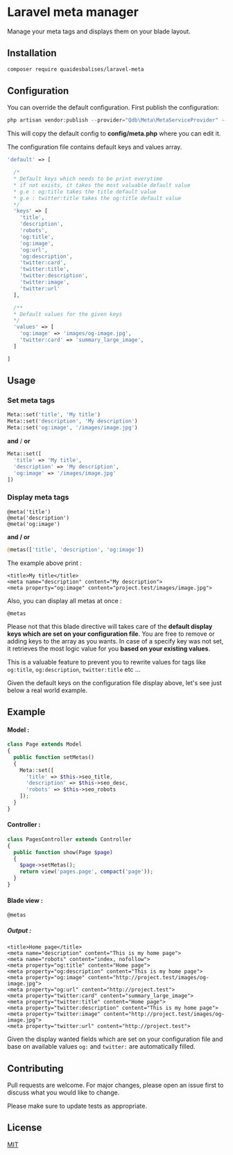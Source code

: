 # Laravel meta manager

Manage your meta tags and displays them on your blade layout.  

## Installation


```bash
composer require quaidesbalises/laravel-meta
```


## Configuration

You can override the default configuration. First publish the configuration:

```php
php artisan vendor:publish --provider="Qdb\Meta\MetaServiceProvider" --tag=config
````
This will copy the default config to **config/meta.php** where you can edit it.

The configuration file contains default keys and values array.

```php
'default' => [

  /*
  * Default keys which needs to be print everytime
  * if not exists, it takes the most valuable default value
  * g.e : og:title takes the title default value
  * g.e : twitter:title takes the og:title default value
  */
  'keys' => [
    'title',
    'description',
    'robots',
    'og:title',
    'og:image',
    'og:url',
    'og:description',
    'twitter:card',
    'twitter:title',
    'twitter:description',
    'twitter:image',
    'twitter:url'
  ],

  /**
  * Default values for the given keys
  */
  'values' => [
    'og:image' => 'images/og-image.jpg',
    'twitter:card' => 'summary_large_image',
  ]

]

```



## Usage

### Set meta tags

```php
Meta::set('title', 'My title')
Meta::set('description', 'My description')
Meta::set('og:image', '/images/image.jpg')
````

**and** / **or**

```php
Meta::set([
  'title' => 'My title',
  'description' => 'My description',
  'og:image' => '/images/image.jpg'
])
```


### Display meta tags

```
@meta('title') 
@meta('description')
@meta('og:image')
```

**and / or**

```php
@metas(['title', 'description', 'og:image'])
```



The example above print :

```
<title>My title</title>
<meta name="description" content="My description">
<meta property="og:image" content="project.test/images/image.jpg">

```

Also, you can display all metas at once :

```
@metas 
```

Please not that this blade directive will takes care of the **default display keys which are set on your configuration file**. You are free to remove or adding keys to the array as you wants. In case of a specify key was not set, it retrieves the most logic value for you **based on your existing values**.

This is a valuable feature to prevent you to rewrite values for tags like ```og:title```, ```og:description```, ```twitter:title``` etc ...

Given the default keys on the configuration file display above, let's see just below a real world example.


## Example


#### Model :

```php
class Page extends Model
{
  public function setMetas()
  {
    Meta::set([
      'title' => $this->seo_title,
      'description' => $this->seo_desc,
      'robots' => $this->seo_robots
    ]);
  }
}
```

#### Controller :

```php
class PagesController extends Controller
{
  public function show(Page $page)
  {
    $page->setMetas();
    return view('pages.page', compact('page'));
  }
}
```

#### Blade view :

```
@metas
```

##### Output :

```
<title>Home page</title>
<meta name="description" content="This is my home page">
<meta name="robots" content="index, nofollow">
<meta property="og:title" content="Home page">
<meta property="og:description" content="This is my home page">
<meta property="og:image" content="http://project.test/images/og-image.jpg">
<meta property="og:url" content="http://project.test">
<meta property="twitter:card" content="summary_large_image">
<meta property="twitter:title" content="Home page">
<meta property="twitter:description" content="This is my home page">
<meta property="twitter:image" content="http://project.test/images/og-image.jpg">
<meta property="twitter:url" content="http://project.test">
```


Given the display wanted fields which are set on your configuration file and base on available values  ```og:``` and ```twitter:``` are automatically filled.  



## Contributing
Pull requests are welcome. For major changes, please open an issue first to discuss what you would like to change.

Please make sure to update tests as appropriate.

## License
[MIT](https://choosealicense.com/licenses/mit/)